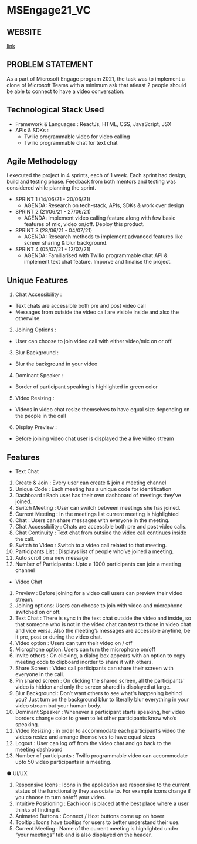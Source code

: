 # MSEngage21_VC

## WEBSITE
[link](https://teamsclone21.herokuapp.com/)

## PROBLEM STATEMENT
As a part of Microsoft Engage program 2021, the task was to implement a clone of Microsoft Teams with a minimum ask that atleast 2 people should be able to connect to have a video conversation. 

## Technological Stack Used
- Framework & Languages : ReactJs, HTML, CSS, JavaScript, JSX
- APIs & SDKs :
  - Twilio programmable video for video calling
  - Twilio programmable chat for text chat

## Agile Methodology
I executed the project in 4 sprints, each of 1 week. Each sprint had design, build and testing phase. Feedback from both mentors and testing was considered while planning the sprint.
- SPRINT 1 (14/06/21 - 20/06/21)
  - AGENDA: Research on tech-stack, APIs, SDKs & work over design
- SPRINT 2 (21/06/21 - 27/06/21)
  - AGENDA: Implement video calling feature along with few basic features of mic, video on/off. Deploy this product.
- SPRINT 3 (28/06/21 - 04/07/21)
  - AGENDA: Research methods to implement advanced features like screen sharing & blur background.
- SPRINT 4 (05/07/21 - 12/07/21)
  - AGENDA: Familiarised with Twilio programmable chat API & implement text chat feature. Imporve and finalise the project.

## Unique Features 
1. Chat Accessibility : 
  - Text chats are accessible both pre and post video call
  - Messages from outside the video call are visible inside and also the otherwise.
2. Joining Options :
  - User can choose to join video call with either video/mic on or off.
3. Blur Background :
  - Blur the background in your video
4. Dominant Speaker :
  - Border of participant speaking is highlighted in green color
5. Video Resizing :
  - Videos in video chat resize themselves to have equal size depending on the people in the call
6. Display Preview :
  - Before joining video chat user is displayed the a live video stream

## Features

- Text Chat
1. Create & Join : Every user can create & join a meeting channel
2. Unique Code : Each meeting has a unique code for identification
3. Dashboard : Each user has their own dashboard of meetings they’ve joined.
4. Switch Meeting : User can switch between meetings she has joined.
5. Current Meeting : In the meetings list current meeting is highlighted
6. Chat : Users can share messages with everyone in the meeting.
7. Chat Accessibility : Chats are accessible both pre and post video calls.
8. Chat Continuity : Text chat from outside the video call continues inside the call.
9. Switch to Video : Switch to a video call related to that meeting.
10. Participants List : Displays list of people who’ve joined a meeting.
11. Auto scroll on a new message
12. Number of Participants : Upto a 1000 participants can join a meeting channel
            
- Video Chat
1. Preview : Before joining for a video call users can preview their video stream.
2. Joining options: Users can choose to join with video and microphone switched on or off.
3. Text Chat : There is sync in the text chat outside the video and inside, so that someone who is not in the video chat can text to those in video chat and vice versa. Also the meeting’s messages are accessible anytime, be it pre, post or during the video chat.
4. Video option : Users can turn their video on / off
5. Microphone option: Users can turn the microphone on/off
6. Invite others : On clicking, a dialog box appears with an option to copy meeting code to clipboard inorder to share it with others.
7. Share Screen : Video call participants can share their screen with everyone in the call.
8. Pin shared screen : On clicking the shared screen, all the participants' video is hidden and only the screen shared is displayed at large.
9. Blur Background : Don’t want others to see what's happening behind you? Just turn on the background blur to literally blur everything in your video stream but your human body.
10. Dominant Speaker : Whenever a participant starts speaking, her video borders change color to green to let other participants know who’s speaking.
11. Video Resizing : in order to accommodate each participant’s video the videos resize and arrange themselves to have equal sizes
12. Logout : User can log off from the video chat and go back to the meeting dashboard
13. Number of participants : Twilio programmable video can accommodate upto 50 video participants in a meeting.
             
● UI/UX
1. Responsive Icons : Icons in the application are responsive to the current status of the functionality they associate to. For example icons change if you choose to turn on/off your video.
2. Intuitive Positioning : Each icon is placed at the best place where a user thinks of finding it.
3. Animated Buttons : Connect / Host buttons come up on hover
4. Tooltip : Icons have tooltips for users to better understand their use.
5. Current Meeting : Name of the current meeting is highlighted under “your meetings” tab and is also displayed on the header.
 
   
